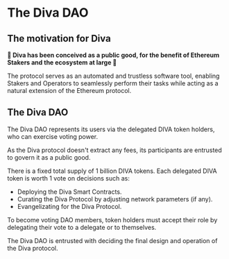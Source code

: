 
# The Diva DAO

## The motivation for Diva

**🌳 Diva has been conceived as a public good, for the benefit of Ethereum Stakers and the ecosystem at large 🌳**

The protocol serves as an automated and trustless software tool, enabling Stakers and Operators to seamlessly perform their tasks while acting as a natural extension of the Ethereum protocol.


## The Diva DAO

The Diva DAO represents its users via the delegated DIVA token holders, who can exercise voting power.

As the Diva protocol doesn't extract any fees, its participants are entrusted to govern it as a public good.

There is a fixed total supply of 1 billion DIVA tokens. Each delegated DIVA token is worth 1 vote on decisions such as:

- Deploying the Diva Smart Contracts.
- Curating the Diva Protocol by adjusting network parameters (if any).
- Evangelizating for the Diva Protocol.

To become voting DAO members, token holders must accept their role by delegating their vote to a delegate or to themselves.

The Diva DAO is entrusted with deciding the final design and operation of the Diva protocol.

